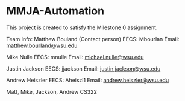 # MMJA-Automation

This project is created to satisfy the Milestone 0 assignment.

Team Info:
Matthew Bouland (Contact person)
EECS: Mbourlan
Email: matthew.bourland@wsu.edu

Mike Nulle
EECS: mnulle
Email: michael.nulle@wsu.edu

Justin Jackson
EECS: jjackson
Email: justin.jackson@wsu.edu

Andrew Heiszler
EECS: Aheiszl1
Email: andrew.heiszler@wsu.edu

Matt, Mike, Jackson, Andrew CS322 
